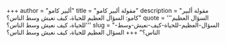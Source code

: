 +++
author = "ألبير كامو"
title = "مقولة ألبير كامو"
description = "مقولة ألبير كامو: السؤال العظيم للحياة، كيف نعيش وسط الناس؟"
quote = '''السؤال العظيم للحياة، كيف نعيش وسط الناس؟'''
slug = "السؤال-العظيم-للحياة-كيف-نعيش-وسط-الناس؟"
+++
السؤال العظيم للحياة، كيف نعيش وسط الناس؟
